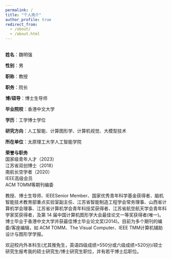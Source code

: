```yaml
---
permalink: /
title: "个人简介"
author_profile: true
redirect_from: 
  - /about/
  - /about.html
---
```

\
**姓名**：魏明强

**性别**：男

**职称**：教授

**职务**：院长

**博/硕导**：博士生导师

**毕业院校**：香港中文大学

**学历**：工学博士学位

**研究方向**：人工智能、计算图形学、计算机视觉、大模型技术

**所在单位**：太原理工大学人工智能学院

**荣誉与职务**\
国家级青年人才（2023）\
江苏省双创博士（2018）\
南航长空学者（2020）\
IEEE高级会员\
ACM TOMM等期刊编委

教授、博士生导师、IEEESenior Member、国家优秀青年科学基金获得者、脑机智能技术教育部重点实验室副主任、江苏省智能制造工程学会常务理事、山西省计算机学会理事、江苏省计算机学会青年科技奖获得者、江苏省航空航天学会青年科学家奖获得者，及第 14 届中国计算机图形学大会最佳论文一等奖获得者(唯一)。博士毕业于香港中文大学并获最佳博士毕业论文奖(2014)。目前为多个期刊的编委/客座编辑，如 ACM TOMM、The Visual Computer、IEEE TMM计算机辅助设计与图形学学报。

欢迎校内外本科生(尤其推免生，英语四级成绩>550分或六级成绩>520分)/硕士研究生报考我的硕士研究生/博士研究生职位，并有若干博士后职位。

